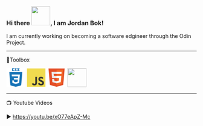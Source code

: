 ### Hi there <img src="https://raw.githubusercontent.com/MartinHeinz/MartinHeinz/master/wave.gif" width="50" height="50" />, I am Jordan Bok!

I am currently working on becoming a software edgineer through the Odin Project. 

---

 🧰Toolbox
 
 <img src="https://github.com/devicons/devicon/raw/master/icons/css3/css3-plain-wordmark.svg" width="50" height="50" /> <img src="https://github.com/devicons/devicon/raw/master/icons/javascript/javascript-original.svg" alt="Javascript logo" width="50" height="50" /> <img src="https://github.com/devicons/devicon/raw/master/icons/html5/html5-original.svg" width="50" height="50" /> <img src="https://toptenfamous.com/wp-content/uploads/2021/05/aru.png" width="50" height="50" />

 
 ---
📺 Youtube Videos

▶ https://youtu.be/xO77eApZ-Mc
  




<!--
**Jordanbok/Jordanbok** is a ✨ _special_ ✨ repository because its `README.md` (this file) appears on your GitHub profile.

Here are some ideas to get you started:

- 🔭 I’m currently working on ...
- 🌱 I’m currently learning ...
- 👯 I’m looking to collaborate on ...
- 🤔 I’m looking for help with ...
- 💬 Ask me about ...
- 📫 How to reach me: ...
- 😄 Pronouns: ...
- ⚡ Fun fact: ...
-->
